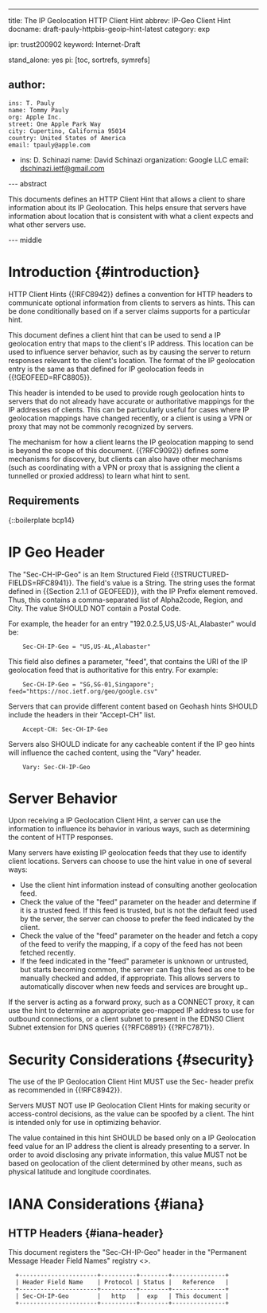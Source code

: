 ---
title: The IP Geolocation HTTP Client Hint
abbrev: IP-Geo Client Hint
docname: draft-pauly-httpbis-geoip-hint-latest
category: exp

ipr: trust200902
keyword: Internet-Draft

stand_alone: yes
pi: [toc, sortrefs, symrefs]

author:
 -
    ins: T. Pauly
    name: Tommy Pauly
    org: Apple Inc.
    street: One Apple Park Way
    city: Cupertino, California 95014
    country: United States of America
    email: tpauly@apple.com
 -
    ins: D. Schinazi
    name: David Schinazi
    organization: Google LLC
    email: dschinazi.ietf@gmail.com

--- abstract

This documents defines an HTTP Client Hint that allows a client to share information
about its IP Geolocation. This helps ensure that servers have information about location
that is consistent with what a client expects and what other servers use.

--- middle

# Introduction {#introduction}

HTTP Client Hints {{!RFC8942}} defines a convention for HTTP headers
to communicate optional information from clients to servers as hints. This can be done
conditionally based on if a server claims supports for a particular hint.

This document defines a client hint that can be used to send a IP geolocation entry that
maps to the client's IP address. This location can be used to influence server behavior,
such as by causing the server to return responses relevant to the client's location.
The format of the IP geolocation entry is the same as that defined for IP geolocation
feeds in {{!GEOFEED=RFC8805}}.

This header is intended to be used to provide rough geolocation hints to servers that do
not already have accurate or authoritative mappings for the IP addresses of clients. This
can be particularly useful for cases where IP geolocation mappings have changed recently,
or a client is using a VPN or proxy that may not be commonly recognized by servers.

The mechanism for how a client learns the IP geolocation mapping to send is beyond the
scope of this document. {{?RFC9092}} defines some mechanisms for discovery, but clients
can also have other mechanisms (such as coordinating with a VPN or proxy that is assigning
the client a tunnelled or proxied address) to learn what hint to sent.

## Requirements

{::boilerplate bcp14}

# IP Geo Header

The "Sec-CH-IP-Geo" is an Item Structured Field {{!STRUCTURED-FIELDS=RFC8941}}.
The field's value is a String. The string uses the format defined in
{{Section 2.1.1 of GEOFEED}}, with the IP Prefix element removed. Thus, this
contains a comma-separated list of Alpha2code, Region, and City. The
value SHOULD NOT contain a Postal Code.

For example, the header for an entry "192.0.2.5,US,US-AL,Alabaster" would be:

~~~
    Sec-CH-IP-Geo = "US,US-AL,Alabaster"
~~~

This field also defines a parameter, "feed", that contains the URI of the
IP geolocation feed that is authoritative for this entry. For example:

~~~
    Sec-CH-IP-Geo = "SG,SG-01,Singapore"; feed="https://noc.ietf.org/geo/google.csv"
~~~

Servers that can provide different content based on Geohash hints SHOULD include
the headers in their "Accept-CH" list.

~~~
    Accept-CH: Sec-CH-IP-Geo
~~~

Servers also SHOULD indicate for any cacheable content if the IP geo hints will influence
the cached content, using the "Vary" header.

~~~
    Vary: Sec-CH-IP-Geo
~~~

# Server Behavior

Upon receiving a IP Geolocation Client Hint, a server can use the information to influence
its behavior in various ways, such as determining the content of HTTP responses.

Many servers have existing IP geolocation feeds that they use to identify client locations.
Servers can choose to use the hint value in one of several ways:

- Use the client hint information instead of consulting another geolocation feed.
- Check the value of the "feed" parameter on the header and determine if it is a trusted feed.
   If this feed is trusted, but is not the default feed used by the server, the server
   can choose to prefer the feed indicated by the client.
- Check the value of the "feed" parameter on the header and fetch a copy of the feed
   to verify the mapping, if a copy of the feed has not been fetched recently.
- If the feed indicated in the "feed" parameter is unknown or untrusted, but starts
   becoming common, the server can flag this feed as one to be manually checked and
   added, if appropriate. This allows servers to automatically discover when new
   feeds and services are brought up..

If the server is acting as a forward proxy, such as a CONNECT proxy, it can use the hint
to determine an appropriate geo-mapped IP address to use for outbound connections, or a
client subnet to present in the EDNS0 Client Subnet extension for DNS queries {{?RFC6891}}
{{?RFC7871}}.

# Security Considerations {#security}

The use of the IP Geolocation Client Hint MUST use the Sec- header prefix as recommended
in {{!RFC8942}}.

Servers MUST NOT use IP Geolocation Client Hints for making security or access-control decisions,
as the value can be spoofed by a client. The hint is intended only for use in optimizing behavior.

The value contained in this hint SHOULD be based only on a IP Geolocation feed value for
an IP address the client is already presenting to a server. In order to avoid disclosing
any private information, this value MUST not be based on geolocation of the client determined
by other means, such as physical latitude and longitude coordinates.

# IANA Considerations {#iana}

## HTTP Headers {#iana-header}

This document registers the "Sec-CH-IP-Geo" header in the
"Permanent Message Header Field Names" registry
<[](https://www.iana.org/assignments/message-headers)>.

~~~
  +----------------------+----------+--------+---------------+
  | Header Field Name    | Protocol | Status |   Reference   |
  +----------------------+----------+--------+---------------+
  | Sec-CH-IP-Geo        |   http   |  exp   | This document |
  +----------------------+----------+--------+---------------+
~~~

